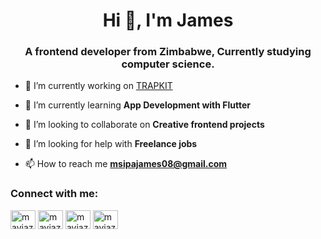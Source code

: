 <h1 align="center">Hi 👋, I'm James</h1>
<h3 align="center">A frontend developer from Zimbabwe, Currently studying computer science.</h3>

- 🔭 I’m currently working on [TRAPKIT](trapkit.shop)

- 🌱 I’m currently learning **App Development with Flutter**

- 👯 I’m looking to collaborate on **Creative frontend projects**

- 🤝 I’m looking for help with **Freelance jobs**

- 📫 How to reach me **msipajames08@gmail.com**

<h3 align="left">Connect with me:</h3>
<p align="left">
<a href="https://codepen.io/mayjaz" target="blank"><img align="center" src="https://raw.githubusercontent.com/rahuldkjain/github-profile-readme-generator/master/src/images/icons/Social/codepen.svg" alt="mayjaz" height="30" width="40" /></a>
<a href="https://dev.to/mayjaz" target="blank"><img align="center" src="https://raw.githubusercontent.com/rahuldkjain/github-profile-readme-generator/master/src/images/icons/Social/devto.svg" alt="mayjaz" height="30" width="40" /></a>
<a href="https://twitter.com/mayjz_" target="blank"><img align="center" src="https://raw.githubusercontent.com/rahuldkjain/github-profile-readme-generator/master/src/images/icons/Social/twitter.svg" alt="mayjaz" height="30" width="40" /></a>
<a href="https://linkedin.com/in/mayjaz" target="blank"><img align="center" src="https://raw.githubusercontent.com/rahuldkjain/github-profile-readme-generator/master/src/images/icons/Social/linked-in-alt.svg" alt="mayjaz" height="30" width="40" /></a>
</p>





